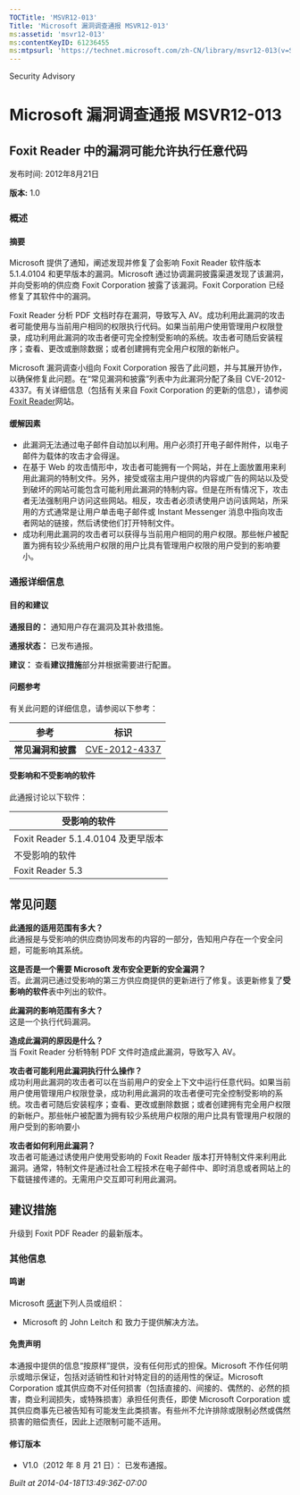 ```yaml
---
TOCTitle: 'MSVR12-013'
Title: 'Microsoft 漏洞调查通报 MSVR12-013'
ms:assetid: 'msvr12-013'
ms:contentKeyID: 61236455
ms:mtpsurl: 'https://technet.microsoft.com/zh-CN/library/msvr12-013(v=Security.10)'
---
```


Security Advisory

Microsoft 漏洞调查通报 MSVR12-013
=================================

Foxit Reader 中的漏洞可能允许执行任意代码
-----------------------------------------

发布时间: 2012年8月21日

**版本:** 1.0

### 概述

#### 摘要

Microsoft 提供了通知，阐述发现并修复了会影响 Foxit Reader 软件版本 5.1.4.0104 和更早版本的漏洞。Microsoft 通过协调漏洞披露渠道发现了该漏洞，并向受影响的供应商 Foxit Corporation 披露了该漏洞。Foxit Corporation 已经修复了其软件中的漏洞。

Foxit Reader 分析 PDF 文档时存在漏洞，导致写入 AV。成功利用此漏洞的攻击者可能使用与当前用户相同的权限执行代码。如果当前用户使用管理用户权限登录，成功利用此漏洞的攻击者便可完全控制受影响的系统。攻击者可随后安装程序；查看、更改或删除数据；或者创建拥有完全用户权限的新帐户。

Microsoft 漏洞调查小组向 Foxit Corporation 报告了此问题，并与其展开协作，以确保修复此问题。在“常见漏洞和披露”列表中为此漏洞分配了条目 CVE-2012-4337。有关详细信息（包括有关来自 Foxit Corporation 的更新的信息），请参阅[Foxit Reader](http://www.foxitsoftware.com/secure_pdf_reader/security_bulletins.php)网站。

#### 缓解因素

-   此漏洞无法通过电子邮件自动加以利用。用户必须打开电子邮件附件，以电子邮件为载体的攻击才会得逞。
-   在基于 Web 的攻击情形中，攻击者可能拥有一个网站，并在上面放置用来利用此漏洞的特制文件。另外，接受或宿主用户提供的内容或广告的网站以及受到破坏的网站可能包含可能利用此漏洞的特制内容。但是在所有情况下，攻击者无法强制用户访问这些网站。相反，攻击者必须诱使用户访问该网站，所采用的方式通常是让用户单击电子邮件或 Instant Messenger 消息中指向攻击者网站的链接，然后诱使他们打开特制文件。
-   成功利用此漏洞的攻击者可以获得与当前用户相同的用户权限。那些帐户被配置为拥有较少系统用户权限的用户比具有管理用户权限的用户受到的影响要小。

### 通报详细信息

#### 目的和建议

**通报目的：** 通知用户存在漏洞及其补救措施。

**通报状态：** 已发布通报。

**建议：** 查看**建议措施**部分并根据需要进行配置。

#### 问题参考

有关此问题的详细信息，请参阅以下参考：

| 参考               | 标识                                                                             |
|--------------------|----------------------------------------------------------------------------------|
| **常见漏洞和披露** | [CVE-2012-4337](http://www.cve.mitre.org/cgi-bin/cvename.cgi?name=cve-2012-4337) |

#### 受影响和不受影响的软件

此通报讨论以下软件：

| 受影响的软件                       |
|------------------------------------|
| Foxit Reader 5.1.4.0104 及更早版本 |
| 不受影响的软件                     |
| Foxit Reader 5.3                   |

常见问题
--------


**此通报的适用范围有多大？**  
此通报是与受影响的供应商协同发布的内容的一部分，告知用户存在一个安全问题，可能影响其系统。

**这是否是一个需要 Microsoft 发布安全更新的安全漏洞？**  
否。此漏洞已通过受影响的第三方供应商提供的更新进行了修复。该更新修复了**受影响的软件**表中列出的软件。

**此漏洞的影响范围有多大？**  
这是一个执行代码漏洞。

**造成此漏洞的原因是什么？**  
当 Foxit Reader 分析特制 PDF 文件时造成此漏洞，导致写入 AV。

**攻击者可能利用此漏洞执行什么操作？**  
成功利用此漏洞的攻击者可以在当前用户的安全上下文中运行任意代码。如果当前用户使用管理用户权限登录，成功利用此漏洞的攻击者便可完全控制受影响的系统。攻击者可随后安装程序；查看、更改或删除数据；或者创建拥有完全用户权限的新帐户。那些帐户被配置为拥有较少系统用户权限的用户比具有管理用户权限的用户受到的影响要小

**攻击者如何利用此漏洞？**  
攻击者可能通过诱使用户使用受影响的 Foxit Reader 版本打开特制文件来利用此漏洞。通常，特制文件是通过社会工程技术在电子邮件中、即时消息或者网站上的下载链接传递的。无需用户交互即可利用此漏洞。

建议措施
--------


升级到 Foxit PDF Reader 的最新版本。

### 其他信息

#### 鸣谢

Microsoft [感谢](http://go.microsoft.com/fwlink/?linkid=21127)下列人员或组织：

-   Microsoft 的 John Leitch 和 致力于提供解决方法。

#### 免责声明

本通报中提供的信息“按原样”提供，没有任何形式的担保。Microsoft 不作任何明示或暗示保证，包括对适销性和针对特定目的的适用性的保证。Microsoft Corporation 或其供应商不对任何损害（包括直接的、间接的、偶然的、必然的损害，商业利润损失，或特殊损害）承担任何责任，即使 Microsoft Corporation 或其供应商事先已被告知有可能发生此类损害。有些州不允许排除或限制必然或偶然损害的赔偿责任，因此上述限制可能不适用。

#### 修订版本

-   V1.0（2012 年 8 月 21 日）： 已发布通报。

*Built at 2014-04-18T13:49:36Z-07:00*
